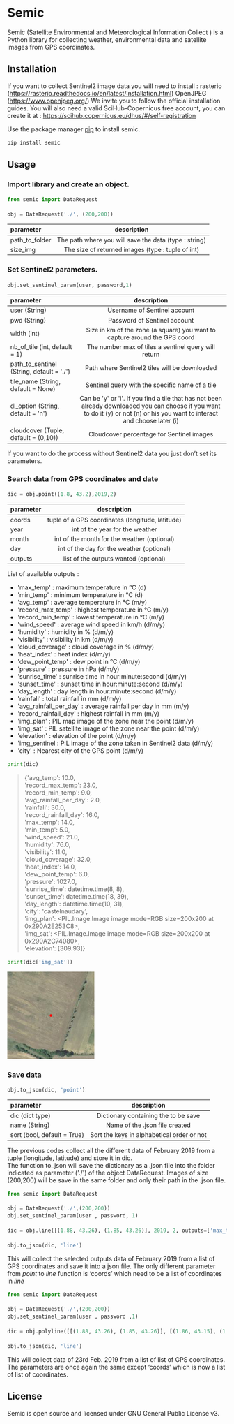 # Semic

Semic (Satellite Environmental and Meteorological Information Collect ) is a Python library for collecting weather, environmental data and satellite images from GPS coordinates.

## Installation

If you want to collect Sentinel2 image data you will need to install :
rasterio (https://rasterio.readthedocs.io/en/latest/installation.html)
 OpenJPEG (https://www.openjpeg.org/)
We invite you to follow the official installation guides. 
You will also need a valid SciHub-Copernicus free account, you can create it at : https://scihub.copernicus.eu/dhus/#/self-registration

Use the package manager [pip](https://pip.pypa.io/en/stable/) to install semic.
```bash
pip install semic
```

## Usage
### Import library and create an object.

```python
from semic import DataRequest

obj = DataRequest('./', (200,200))
```

| parameter | description |
|:---------------|:---------------:|
| path_to_folder | The path where you will save the data (type : string) |
| size_img | The size of returned images (type : tuple of int) |


### Set Sentinel2 parameters.

```python
obj.set_sentinel_param(user, password,1)
```
| parameter | description |
|:---------------|:---------------:|
| user (String) | Username of Sentinel account |
| pwd (String) | Password of Sentinel account |
| width (int) | Size in km of the zone (a square) you want to capture around the GPS coord |
| nb_of_tile (int, default = 1) | The number max of tiles a sentinel query will return |
| path_to_sentinel (String, default = './') | Path where Sentinel2 tiles will be downloaded |
| tile_name (String, default = None) | Sentinel query with the specific name of a tile |
| dl_option (String, default = 'n') | Can be 'y' or 'i'. If you find a tile that has not been already downloaded you can choose if you want to do it (y) or not (n) or his you want to interact and choose later (i) |
| cloudcover (Tuple, default = (0,10)) | Cloudcover percentage for Sentinel images |

If you want to do the process without Sentinel2 data you just don’t set its parameters.


### Search data from GPS coordinates and date

```python
dic = obj.point((1.8, 43.2),2019,2)
```

| parameter | description |
|:---------------|:---------------:|
| coords | tuple of a GPS coordinates (longitude, latitude) |
| year | int of the year for the weather |
| month | int of the month for the weather (optional) |
| day | int of the day for the weather (optional) |
| outputs | list of the outputs wanted (optional) |


List of available outputs :
- 'max_temp' : maximum temperature in °C (d)
- 'min_temp' : minimum temperature in °C (d)
- 'avg_temp' : average temperature in °C (m/y)
- 'record_max_temp' : highest temperature in °C (m/y)
- 'record_min_temp' : lowest temperature in °C (m/y)
- 'wind_speed' : average wind speed in km/h (d/m/y)
- 'humidity' : humidity in % (d/m/y)
- 'visibility' : visibility in km (d/m/y)
- 'cloud_coverage' : cloud coverage in % (d/m/y)
- 'heat_index' : heat index (d/m/y)
- 'dew_point_temp' : dew point in °C (d/m/y)
- 'pressure' : pressure in hPa (d/m/y)
- 'sunrise_time' : sunrise time in hour:minute:second (d/m/y)
- 'sunset_time' : sunset time in hour:minute:second (d/m/y)
- 'day_length' : day length in hour:minute:second (d/m/y)
- 'rainfall' : total rainfall in mm (d/m/y)
- 'avg_rainfall_per_day' : average rainfall per day in mm (m/y)
- 'record_rainfall_day' : highest rainfall in mm (m/y) 
- 'img_plan' : PIL map image of the zone near the point (d/m/y)
- 'img_sat' : PIL satellite image of the zone near the point (d/m/y)
- 'elevation' : elevation of the point (d/m/y)
- 'img_sentinel : PIL image of the zone taken in Sentinel2 data (d/m/y)
- 'city' : Nearest city of the GPS point (d/m/y)


```python
print(dic)
```
> {'avg_temp': 10.0,\
> 'record_max_temp': 23.0,\
> 'record_min_temp': 9.0,\
> 'avg_rainfall_per_day': 2.0,\
> 'rainfall': 30.0,\
> 'record_rainfall_day': 16.0,\
> 'max_temp': 14.0,\
> 'min_temp': 5.0,\
> 'wind_speed': 21.0,\
> 'humidity': 76.0,\
> 'visibility': 11.0,\
> 'cloud_coverage': 32.0,\
> 'heat_index': 14.0,\
> 'dew_point_temp': 6.0,\
> 'pressure': 1027.0,\
> 'sunrise_time': datetime.time(8, 8),\
> 'sunset_time': datetime.time(18, 39),\
> 'day_length': datetime.time(10, 31),\
> 'city': 'castelnaudary',\
> 'img_plan': <PIL.Image.Image image mode=RGB size=200x200 at 0x290A2E253C8>,\
> 'img_sat': <PIL.Image.Image image mode=RGB size=200x200 at 0x290A2C74080>,\
> 'elevation': [309.93]}



```python
print(dic['img_sat'])
```
![img_sat](./images/img_sat.png?raw=true "Satellite image")


### Save data

```python
obj.to_json(dic, 'point')
```

| parameter | description |
|:---------------|:---------------:|
| dic (dict type) | Dictionary containing the to be save |
| name (String) | Name of the .json file created |
| sort (bool, default = True) | Sort the keys in alphabetical order or not|



The previous codes collect all the different data of February 2019 from a tuple (longitude, latitude) and store it in dic.\
The function to_json will save the dictionary as a .json file into the folder indicated as parameter ('./') of the object DataRequest. Images of size (200,200) will be save in the same folder and only their path in the .json file.


```python
from semic import DataRequest

obj = DataRequest('./',(200,200))
obj.set_sentinel_param(user , password, 1)

dic = obj.line([(1.88, 43.26), (1.85, 43.26)], 2019, 2, outputs=['max_temp', 'min_temp', 'avg_temp', 'record_max_temp', 'record_min_temp', 'wind_speed', 'humidity'])

obj.to_json(dic, 'line')
```

This will collect the selected outputs data of February 2019 from a list of GPS coordinates and save it into a json file. 
The only different parameter from _point_ to _line_ function is ‘coords’ which need to be a list of coordinates in _line_

```python
from semic import DataRequest

obj = DataRequest('./',(200,200))
obj.set_sentinel_param(user , password ,1)

dic = obj.polyline([[(1.88, 43.26), (1.85, 43.26)], [(1.86, 43.15), (1.86, 43.22)]], 2019, 2,23)

obj.to_json(dic, 'line')
```
This will collect data of 23rd Feb. 2019 from a list of list of GPS coordinates.
The parameters are once again the same except ‘coords’ which is now a list of list of coordinates.


## License

Semic is open source and licensed under GNU General Public License v3.


